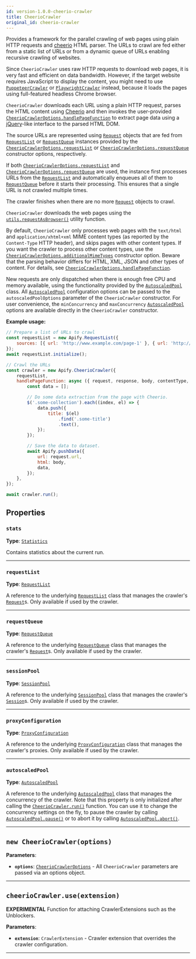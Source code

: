 ```yaml
---
id: version-1.0.0-cheerio-crawler
title: CheerioCrawler
original_id: cheerio-crawler
---
```


<a name="cheeriocrawler"></a>

Provides a framework for the parallel crawling of web pages using plain HTTP requests and [cheerio](https://www.npmjs.com/package/cheerio) HTML
parser. The URLs to crawl are fed either from a static list of URLs or from a dynamic queue of URLs enabling recursive crawling of websites.

Since `CheerioCrawler` uses raw HTTP requests to download web pages, it is very fast and efficient on data bandwidth. However, if the target website
requires JavaScript to display the content, you might need to use [`PuppeteerCrawler`](../api/puppeteer-crawler) or
[`PlaywrightCrawler`](../api/playwright-crawler) instead, because it loads the pages using full-featured headless Chrome browser.

`CheerioCrawler` downloads each URL using a plain HTTP request, parses the HTML content using [Cheerio](https://www.npmjs.com/package/cheerio) and
then invokes the user-provided [`CheerioCrawlerOptions.handlePageFunction`](../typedefs/cheerio-crawler-options#handlepagefunction) to extract page
data using a [jQuery](https://jquery.com/)-like interface to the parsed HTML DOM.

The source URLs are represented using [`Request`](../api/request) objects that are fed from [`RequestList`](../api/request-list) or
[`RequestQueue`](../api/request-queue) instances provided by the
[`CheerioCrawlerOptions.requestList`](../typedefs/cheerio-crawler-options#requestlist) or
[`CheerioCrawlerOptions.requestQueue`](../typedefs/cheerio-crawler-options#requestqueue) constructor options, respectively.

If both [`CheerioCrawlerOptions.requestList`](../typedefs/cheerio-crawler-options#requestlist) and
[`CheerioCrawlerOptions.requestQueue`](../typedefs/cheerio-crawler-options#requestqueue) are used, the instance first processes URLs from the
[`RequestList`](../api/request-list) and automatically enqueues all of them to [`RequestQueue`](../api/request-queue) before it starts their
processing. This ensures that a single URL is not crawled multiple times.

The crawler finishes when there are no more [`Request`](../api/request) objects to crawl.

`CheerioCrawler` downloads the web pages using the [`utils.requestAsBrowser()`](../api/utils#requestasbrowser) utility function.

By default, `CheerioCrawler` only processes web pages with the `text/html` and `application/xhtml+xml` MIME content types (as reported by the
`Content-Type` HTTP header), and skips pages with other content types. If you want the crawler to process other content types, use the
[`CheerioCrawlerOptions.additionalMimeTypes`](../typedefs/cheerio-crawler-options#additionalmimetypes) constructor option. Beware that the parsing
behavior differs for HTML, XML, JSON and other types of content. For details, see
[`CheerioCrawlerOptions.handlePageFunction`](../typedefs/cheerio-crawler-options#handlepagefunction).

New requests are only dispatched when there is enough free CPU and memory available, using the functionality provided by the
[`AutoscaledPool`](../api/autoscaled-pool) class. All [`AutoscaledPool`](../api/autoscaled-pool) configuration options can be passed to the
`autoscaledPoolOptions` parameter of the `CheerioCrawler` constructor. For user convenience, the `minConcurrency` and `maxConcurrency`
[`AutoscaledPool`](../api/autoscaled-pool) options are available directly in the `CheerioCrawler` constructor.

**Example usage:**

```javascript
// Prepare a list of URLs to crawl
const requestList = new Apify.RequestList({
    sources: [{ url: 'http://www.example.com/page-1' }, { url: 'http://www.example.com/page-2' }],
});
await requestList.initialize();

// Crawl the URLs
const crawler = new Apify.CheerioCrawler({
    requestList,
    handlePageFunction: async ({ request, response, body, contentType, $ }) => {
        const data = [];

        // Do some data extraction from the page with Cheerio.
        $('.some-collection').each((index, el) => {
            data.push({
                title: $(el)
                    .find('.some-title')
                    .text(),
            });
        });

        // Save the data to dataset.
        await Apify.pushData({
            url: request.url,
            html: body,
            data,
        });
    },
});

await crawler.run();
```

## Properties

### `stats`

**Type**: [`Statistics`](../api/statistics)

Contains statistics about the current run.

---

### `requestList`

**Type**: [`RequestList`](../api/request-list)

A reference to the underlying [`RequestList`](../api/request-list) class that manages the crawler's [`Request`](../api/request)s. Only available if
used by the crawler.

---

### `requestQueue`

**Type**: [`RequestQueue`](../api/request-queue)

A reference to the underlying [`RequestQueue`](../api/request-queue) class that manages the crawler's [`Request`](../api/request)s. Only available if
used by the crawler.

---

### `sessionPool`

**Type**: [`SessionPool`](../api/session-pool)

A reference to the underlying [`SessionPool`](../api/session-pool) class that manages the crawler's [`Session`](../api/session)s. Only available if
used by the crawler.

---

### `proxyConfiguration`

**Type**: [`ProxyConfiguration`](../api/proxy-configuration)

A reference to the underlying [`ProxyConfiguration`](../api/proxy-configuration) class that manages the crawler's proxies. Only available if used by
the crawler.

---

### `autoscaledPool`

**Type**: [`AutoscaledPool`](../api/autoscaled-pool)

A reference to the underlying [`AutoscaledPool`](../api/autoscaled-pool) class that manages the concurrency of the crawler. Note that this property is
only initialized after calling the [`CheerioCrawler.run()`](../api/cheerio-crawler#run) function. You can use it to change the concurrency settings on
the fly, to pause the crawler by calling [`AutoscaledPool.pause()`](../api/autoscaled-pool#pause) or to abort it by calling
[`AutoscaledPool.abort()`](../api/autoscaled-pool#abort).

---

<a name="cheeriocrawler"></a>

## `new CheerioCrawler(options)`

**Parameters**:

-   **`options`**: [`CheerioCrawlerOptions`](../typedefs/cheerio-crawler-options) - All `CheerioCrawler` parameters are passed via an options object.

---

<a name="use"></a>

## `cheerioCrawler.use(extension)`

**EXPERIMENTAL** Function for attaching CrawlerExtensions such as the Unblockers.

**Parameters**:

-   **`extension`**: `CrawlerExtension` - Crawler extension that overrides the crawler configuration.

---

